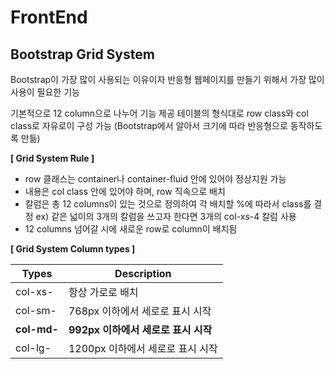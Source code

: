 # FrontEnd


 **Bootstrap Grid System**
 --------------------------------------------------------
 
 Bootstrap이 가장 많이 사용되는 이유이자 반응형 웹페이지를 만들기 위해서 가장 많이 사용이 필요한 기능

기본적으로 12 column으로 나누어 기능 제공
테이블의 형식대로 row class와 col class로 자유로이 구성 가능 (Bootstrap에서 알아서 크기에 따라 반응형으로 동작하도록 만듦)

**[ Grid System Rule ]** 
- row 클래스는 container나 container-fluid 안에 있어야 정상지원 가능
- 내용은 col class 안에 있어야 하며, row 직속으로 배치
- 칼럼은 총 12 columns이 있는 것으로 정의하여 각 배치할 %에 따라서 class를 결정
ex) 같은 넓이의 3개의 칼럼을 쓰고자 한다면 3개의 col-xs-4 칼럼 사용
- 12 columns 넘어갈 시에 새로운 row로 column이 배치됨

**[ Grid System Column types ]**

|  Types | Description |
|--|--|
| col-xs- | 항상 가로로 배치 |
| col-sm- | 768px 이하에서 세로로 표시 시작|
| **col-md-** | **992px 이하에서 세로로 표시 시작**|
| col-lg- | 1200px 이하에서 세로로 표시 시작|



	 
